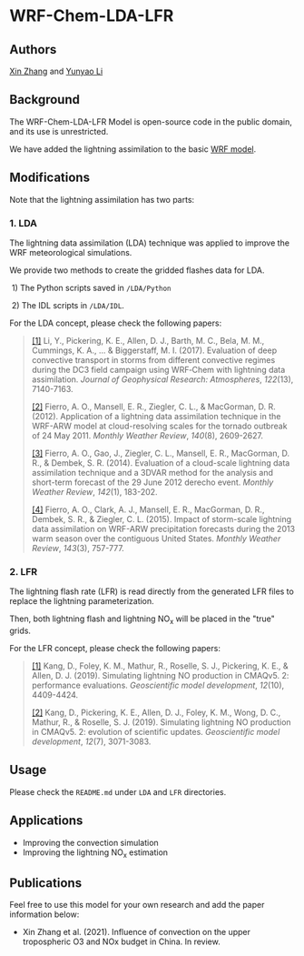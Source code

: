 # WRF-Chem-LDA-LFR

## Authors

[Xin Zhang](mailto:xinzhang1215@gmail.com) and [Yunyao Li](mailto:yli74@gmu.edu)

## Background

The WRF-Chem-LDA-LFR Model is open-source code in the public domain, and its use is unrestricted.

We have added the lightning assimilation to the basic [WRF model](https://github.com/wrf-model/WRF).

## Modifications

Note that the lightning assimilation has two parts:

### 1. LDA

The lightning data assimilation (LDA) technique was applied to improve the WRF meteorological simulations.

We provide two methods to create the gridded flashes data for LDA.

​	1) The Python scripts saved in `/LDA/Python`

​	2) The IDL scripts in `/LDA/IDL`.

For the LDA concept, please check the following papers:

>[[1]](https://doi.org/10.1002/2017JD026461) Li, Y., Pickering, K. E., Allen, D. J., Barth, M. C., Bela, M. M., Cummings, K. A., ... & Biggerstaff, M. I. (2017). Evaluation of deep convective transport in storms from different convective regimes during the DC3 field campaign using WRF‐Chem with lightning data assimilation. *Journal of Geophysical Research: Atmospheres*, *122*(13), 7140-7163.
>
>[[2]](https://doi.org/10.1175/MWR-D-11-00299.1) Fierro, A. O., Mansell, E. R., Ziegler, C. L., & MacGorman, D. R. (2012). Application of a lightning data assimilation technique in the WRF-ARW model at cloud-resolving scales for the tornado outbreak of 24 May 2011. *Monthly Weather Review*, *140*(8), 2609-2627.
>
>[[3]](https://doi.org/10.1175/MWR-D-13-00142.1) Fierro, A. O., Gao, J., Ziegler, C. L., Mansell, E. R., MacGorman, D. R., & Dembek, S. R. (2014). Evaluation of a cloud-scale lightning data assimilation technique and a 3DVAR method for the analysis and short-term forecast of the 29 June 2012 derecho event. *Monthly Weather Review*, *142*(1), 183-202.
>
>[[4]](https://doi.org/10.1175/MWR-D-14-00183.1) Fierro, A. O., Clark, A. J., Mansell, E. R., MacGorman, D. R., Dembek, S. R., & Ziegler, C. L. (2015). Impact of storm-scale lightning data assimilation on WRF-ARW precipitation forecasts during the 2013 warm season over the contiguous United States. *Monthly Weather Review*, *143*(3), 757-777.

### 2. LFR

The lightning flash rate (LFR) is read directly from the generated LFR files to replace the lightning parameterization.

Then, both lightning flash and lightning NO<sub>x</sub> will be placed in the "true" grids.

For the LFR concept, please check the following papers:

> [[1]](https://doi.org/10.5194/gmd-12-4409-2019
> ) Kang, D., Foley, K. M., Mathur, R., Roselle, S. J., Pickering, K. E., & Allen, D. J. (2019). Simulating lightning NO production in CMAQv5. 2: performance evaluations. *Geoscientific model development*, *12*(10), 4409-4424.
>
> [[2]](https://doi.org/10.5194/gmd-12-3071-2019
> ) Kang, D., Pickering, K. E., Allen, D. J., Foley, K. M., Wong, D. C., Mathur, R., & Roselle, S. J. (2019). Simulating lightning NO production in CMAQv5. 2: evolution of scientific updates. *Geoscientific model development*, *12*(7), 3071-3083.

## Usage

Please check the `README.md` under `LDA` and `LFR` directories.

## Applications

- Improving the convection simulation
- Improving the lightning NO<sub>x</sub> estimation

## Publications

Feel free to use this model for your own research and add the paper information below:

- Xin Zhang et al. (2021). Influence of convection on the upper tropospheric O3 and NOx budget in China. In review.